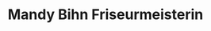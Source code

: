 ---
title: "Mandy Bihn Friseurmeisterin"
url: /hirschhorn/mandy-bihn-friseurmeisterin/
shop: Friseur
---